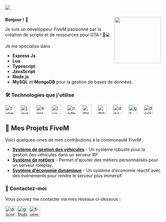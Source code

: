 [![](https://lanyard.cnrad.dev/api/900527489695236107?bg=25272d&borderRadius=30px&showDisplayName=true&idleMessage=Buvez%20de%20l%27eau%20mes%20quoikoubaka%20au%20chocolat)](https://discord.com/users/900527489695236107)

###

<img align="right" height="150" src="https://i.postimg.cc/RVrzkBh2/Pariature-removebg-preview.png"  />

###

**Bonjour !** 👋

Je suis un développeur FiveM passionné par la création de scripts et de ressources pour GTA ! 🚗💻

Je me spécialise dans :
- **Express Js**
- **Lua**
- **Typescript**
- **JavaScript**
- **Node.js**
- **MySQL** et **MongoDB** pour la gestion de bases de données.

### 🛠️ Technologies que j'utilise

<div align="left">
  <img src="https://cdn.jsdelivr.net/gh/devicons/devicon/icons/typescript/typescript-original.svg" height="30" alt="typescript logo"  />
  <img width="12" />
  <img src="https://cdn.jsdelivr.net/gh/devicons/devicon/icons/javascript/javascript-original.svg" height="30" alt="javascript logo"  />
  <img width="12" />
  <img src="https://cdn.jsdelivr.net/gh/devicons/devicon/icons/express/express-original.svg" height="30" alt="expressjs logo" />
  <img width="12" />
  <img src="https://cdn.jsdelivr.net/gh/devicons/devicon/icons/lua/lua-original.svg" height="30" alt="lua logo" />
  <img width="12" />
  <img src="https://cdn.jsdelivr.net/gh/devicons/devicon/icons/nodejs/nodejs-original.svg" height="30" alt="nodejs logo" />
  <img width="12" />
  <img src="https://cdn.jsdelivr.net/gh/devicons/devicon/icons/mysql/mysql-original.svg" height="30" alt="mysql logo" />
  <img width="12" />
  <img src="https://cdn.jsdelivr.net/gh/devicons/devicon/icons/mongodb/mongodb-original.svg" height="30" alt="mongodb logo" />
  <img width="12" />
  <img src="https://cdn.jsdelivr.net/gh/devicons/devicon/icons/discordjs/discordjs-original.svg" height="30" alt="discordjs logo"  />
  <img width="12" />
  <img src="https://cdn.jsdelivr.net/gh/devicons/devicon/icons/git/git-original.svg" height="30" alt="git logo" />
  <img width="12" />
  <img src="https://cdn.jsdelivr.net/gh/devicons/devicon/icons/docker/docker-original.svg" height="30" alt="docker logo" />
</div>

###

## 🚀 Mes Projets FiveM

Voici quelques-unes de mes contributions à la communauté FiveM :

- **[Système de gestion des véhicules](#)** - Un système robuste pour la gestion des véhicules dans un serveur RP.
- **[Système de métiers](#)** - Permet d'ajouter des métiers personnalisés pour un serveur roleplay.
- **[Système d'économie dynamique](#)** - Un système d'économie réactif avec des événements pour rendre le serveur plus immersif.

### 🌟 Contactez-moi

Vous pouvez me contacter via mes réseaux ci-dessous :

<div align="left">
  <img src="https://img.shields.io/static/v1?message=Discord&logo=discord&label=&color=7289DA&logoColor=white&labelColor=&style=for-the-badge" height="35" alt="discord logo"  />
  <img src="https://img.shields.io/static/v1?message=GitHub&logo=github&label=&color=181717&logoColor=white&labelColor=&style=for-the-badge" height="35" alt="github logo" />
  <img src="https://img.shields.io/static/v1?message=FiveM&logo=fivem&label=&color=3E1F47&logoColor=white&labelColor=&style=for-the-badge" height="35" alt="fivem logo" />
</div>
